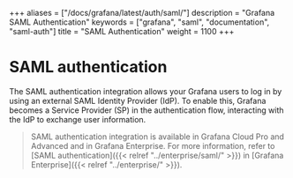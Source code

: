 +++
aliases = ["/docs/grafana/latest/auth/saml/"]
description = "Grafana SAML Authentication"
keywords = ["grafana", "saml", "documentation", "saml-auth"]
title = "SAML Authentication"
weight = 1100
+++

# SAML authentication

The SAML authentication integration allows your Grafana users to log in by using an external SAML Identity Provider (IdP). To enable this, Grafana becomes a Service Provider (SP) in the authentication flow, interacting with the IdP to exchange user information.

> SAML authentication integration is available in Grafana Cloud Pro and Advanced and in Grafana Enterprise. For more information, refer to [SAML authentication]({{< relref "../enterprise/saml/" >}}) in [Grafana Enterprise]({{< relref "../enterprise/" >}}).
